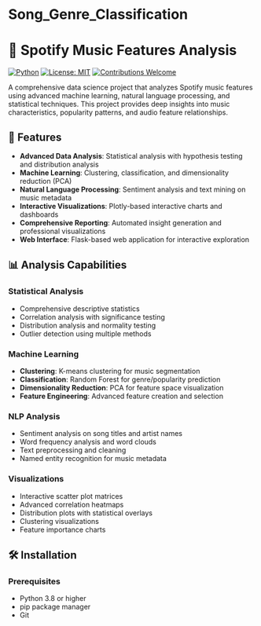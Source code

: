 # Song_Genre_Classification
# 🎵 Spotify Music Features Analysis

[![Python](https://img.shields.io/badge/Python-3.8+-blue.svg)](https://www.python.org/downloads/)
[![License: MIT](https://img.shields.io/badge/License-MIT-yellow.svg)](https://opensource.org/licenses/MIT)
[![Contributions Welcome](https://img.shields.io/badge/contributions-welcome-brightgreen.svg?style=flat)](https://github.com/yourusername/spotify-analysis/issues)

A comprehensive data science project that analyzes Spotify music features using advanced machine learning, natural language processing, and statistical techniques. This project provides deep insights into music characteristics, popularity patterns, and audio feature relationships.

## 🚀 Features

- **Advanced Data Analysis**: Statistical analysis with hypothesis testing and distribution analysis
- **Machine Learning**: Clustering, classification, and dimensionality reduction (PCA)
- **Natural Language Processing**: Sentiment analysis and text mining on music metadata
- **Interactive Visualizations**: Plotly-based interactive charts and dashboards
- **Comprehensive Reporting**: Automated insight generation and professional visualizations
- **Web Interface**: Flask-based web application for interactive exploration

## 📊 Analysis Capabilities

### Statistical Analysis
- Comprehensive descriptive statistics
- Correlation analysis with significance testing
- Distribution analysis and normality testing
- Outlier detection using multiple methods

### Machine Learning
- **Clustering**: K-means clustering for music segmentation
- **Classification**: Random Forest for genre/popularity prediction
- **Dimensionality Reduction**: PCA for feature space visualization
- **Feature Engineering**: Advanced feature creation and selection

### NLP Analysis
- Sentiment analysis on song titles and artist names
- Word frequency analysis and word clouds
- Text preprocessing and cleaning
- Named entity recognition for music metadata

### Visualizations
- Interactive scatter plot matrices
- Advanced correlation heatmaps
- Distribution plots with statistical overlays
- Clustering visualizations
- Feature importance charts

## 🛠️ Installation

### Prerequisites
- Python 3.8 or higher
- pip package manager
- Git

